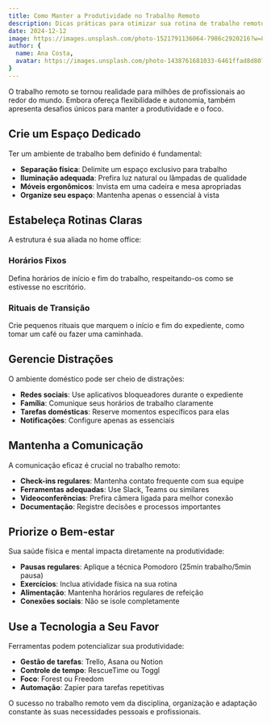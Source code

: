 ```yaml
---
title: Como Manter a Produtividade no Trabalho Remoto
description: Dicas práticas para otimizar sua rotina de trabalho remoto e manter alta performance profissional.
date: 2024-12-12
image: https://images.unsplash.com/photo-1521791136064-7986c2920216?w=800&h=400&fit=crop
author: {
  name: Ana Costa,
  avatar: https://images.unsplash.com/photo-1438761681033-6461ffad8d80?w=150&h=150&fit=crop&crop=face
}
---
```


O trabalho remoto se tornou realidade para milhões de profissionais ao redor do mundo. Embora ofereça flexibilidade e autonomia, também apresenta desafios únicos para manter a produtividade e o foco.

## Crie um Espaço Dedicado

Ter um ambiente de trabalho bem definido é fundamental:

- **Separação física**: Delimite um espaço exclusivo para trabalho
- **Iluminação adequada**: Prefira luz natural ou lâmpadas de qualidade
- **Móveis ergonômicos**: Invista em uma cadeira e mesa apropriadas
- **Organize seu espaço**: Mantenha apenas o essencial à vista

## Estabeleça Rotinas Claras

A estrutura é sua aliada no home office:

### Horários Fixos
Defina horários de início e fim do trabalho, respeitando-os como se estivesse no escritório.

### Rituais de Transição
Crie pequenos rituais que marquem o início e fim do expediente, como tomar um café ou fazer uma caminhada.

## Gerencie Distrações

O ambiente doméstico pode ser cheio de distrações:

- **Redes sociais**: Use aplicativos bloqueadores durante o expediente
- **Família**: Comunique seus horários de trabalho claramente
- **Tarefas domésticas**: Reserve momentos específicos para elas
- **Notificações**: Configure apenas as essenciais

## Mantenha a Comunicação

A comunicação eficaz é crucial no trabalho remoto:

- **Check-ins regulares**: Mantenha contato frequente com sua equipe
- **Ferramentas adequadas**: Use Slack, Teams ou similares
- **Videoconferências**: Prefira câmera ligada para melhor conexão
- **Documentação**: Registre decisões e processos importantes

## Priorize o Bem-estar

Sua saúde física e mental impacta diretamente na produtividade:

- **Pausas regulares**: Aplique a técnica Pomodoro (25min trabalho/5min pausa)
- **Exercícios**: Inclua atividade física na sua rotina
- **Alimentação**: Mantenha horários regulares de refeição
- **Conexões sociais**: Não se isole completamente

## Use a Tecnologia a Seu Favor

Ferramentas podem potencializar sua produtividade:

- **Gestão de tarefas**: Trello, Asana ou Notion
- **Controle de tempo**: RescueTime ou Toggl
- **Foco**: Forest ou Freedom
- **Automação**: Zapier para tarefas repetitivas

O sucesso no trabalho remoto vem da disciplina, organização e adaptação constante às suas necessidades pessoais e profissionais.
